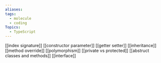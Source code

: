```yaml
---
aliases:
tags:
  - molecule
  - coding
Topics:
  - TypeScript
---
```

[[index signature]]
[[constructor parameter]]
[[getter setter]]
[[inheritance]]
[[method override]]
[[polymorphism]]
[[private vs protected]]
[[abstruct classes and methods]]
[[interface]]
